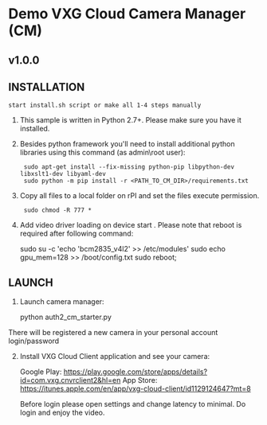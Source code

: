 # Demo VXG Cloud Camera Manager (CM)
## v1.0.0

## INSTALLATION

    start install.sh script or make all 1-4 steps manually    

1. This sample is written in Python 2.7+. Please make sure you have it installed.

2. Besides python framework you'll need to install additional python libraries using this command (as admin\root user):

        sudo apt-get install --fix-missing python-pip libpython-dev libxslt1-dev libyaml-dev
        sudo python -m pip install -r <PATH_TO_CM_DIR>/requirements.txt

3. Copy all files to a local folder on rPI and set the files execute permission.
  
        sudo chmod -R 777 *
    
4.   Add video driver loading on device start . Please note that reboot is required after following command:

        sudo su -c 'echo 'bcm2835_v4l2' >> /etc/modules'
        sudo echo gpu_mem=128 >> /boot/config.txt
        sudo reboot;
    
    

## LAUNCH

1. Launch camera manager:

	python auth2_cm_starter.py

There will be registered a new camera in your personal account login/password


2. Install VXG Cloud Client application and see your camera:

   Google Play: https://play.google.com/store/apps/details?id=com.vxg.cnvrclient2&hl=en
   App Store: https://itunes.apple.com/en/app/vxg-cloud-client/id1129124647?mt=8

   Before login please open settings and change latency to minimal.
   Do login and enjoy the video.

